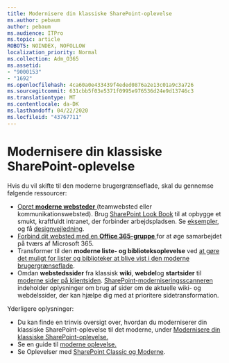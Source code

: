 ```yaml
---
title: Modernisere din klassiske SharePoint-oplevelse
ms.author: pebaum
author: pebaum
ms.audience: ITPro
ms.topic: article
ROBOTS: NOINDEX, NOFOLLOW
localization_priority: Normal
ms.collection: Adm_O365
ms.assetid:
- "9000153"
- "1692"
ms.openlocfilehash: 4ca60a0e433439f4eded0876a2e13c01a9c3a726
ms.sourcegitcommit: 631cbb5f03e5371f0995e976536d24e9d13746c3
ms.translationtype: MT
ms.contentlocale: da-DK
ms.lasthandoff: 04/22/2020
ms.locfileid: "43767711"
---
```

# <a name="modernize-your-classic-sharepoint-experience"></a>Modernisere din klassiske SharePoint-oplevelse

Hvis du vil skifte til den moderne brugergrænseflade, skal du gennemse følgende ressourcer:

- [Opret **moderne websteder** ](https://support.office.com/article/create-a-team-site-in-sharepoint-ef10c1e7-15f3-42a3-98aa-b5972711777d) (teamwebsted eller kommunikationswebsted). Brug [SharePoint Look Book](https://lookbook.microsoft.com/assets/SharePoint_lookbook_2019.pdf) til at opbygge et smukt, kraftfuldt intranet, der forbinder arbejdspladsen. Se [eksempler,](https://lookbook.microsoft.com/) og få [designvejledning](https://spdesign.azurewebsites.net/).
- [Forbind dit websted med en **Office 365-gruppe** ](https://docs.microsoft.com/sharepoint/dev/transform/modernize-connect-to-office365-group) for at øge samarbejdet på tværs af Microsoft 365.
- Transformer til den **moderne liste- og biblioteksoplevelse** ved [at gøre det muligt for lister og biblioteker at blive vist i den moderne brugergrænseflade](https://docs.microsoft.com/sharepoint/dev/transform/modernize-userinterface-lists-and-libraries).
- Omdan **webstedssider** fra klassisk **wiki**, **webdel**og **startsider** til [moderne sider på klientsiden](https://docs.microsoft.com/sharepoint/dev/transform/modernize-userinterface-site-pages). [SharePoint-moderniseringsscanneren](https://docs.microsoft.com/sharepoint/dev/transform/modernize-scanner) indeholder oplysninger om brug af sider om de aktuelle wiki- og webdelssider, der kan hjælpe dig med at prioritere sidetransformation.

Yderligere oplysninger:

- Du kan finde en trinvis oversigt over, hvordan du moderniserer din klassiske SharePoint-oplevelse til det moderne, under [Modernisere din klassiske SharePoint-oplevelse.](https://docs.microsoft.com/sharepoint/dev/transform/modernize-classic-sites)
- Se en guide til [moderne oplevelse.](https://docs.microsoft.com/sharepoint/guide-to-sharepoint-modern-experience)
- Se Oplevelser med [SharePoint Classic og Moderne](https://support.office.com/article/sharepoint-classic-and-modern-experiences-5725c103-505d-4a6e-9350-300d3ec7d73f).
